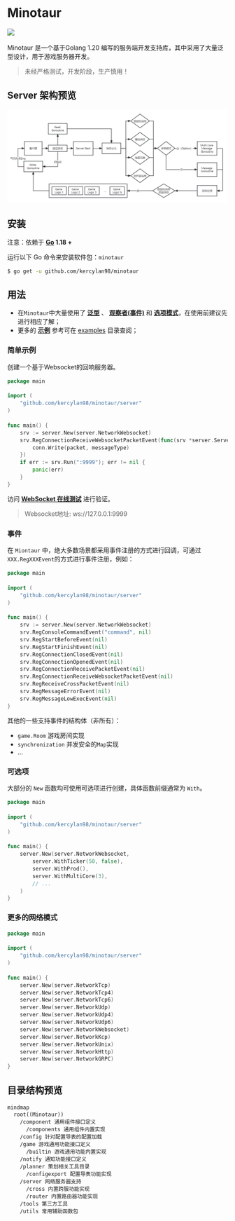 # Minotaur

![](https://img.shields.io/badge/Email-kercylan@gmail.com-green.svg?style=flat)

Minotaur 是一个基于Golang 1.20 编写的服务端开发支持库，其中采用了大量泛型设计，用于游戏服务器开发。
> 未经严格测试，开发阶段，生产慎用！

## Server 架构预览
![server-gdi.jpg](.github/images/server-gdi.jpg)

## 安装
注意：依赖于 **[Go](https://go.dev/) 1.18 +**

运行以下 Go 命令来安装软件包：`minotaur`
```sh
$ go get -u github.com/kercylan98/minotaur
```

## 用法
- 在`Minotaur`中大量使用了 **[泛型](https://go.dev/doc/tutorial/generics)** 、 **[观察者(事件)](https://www.runoob.com/design-pattern/observer-pattern.html)** 和 **[选项模式](https://juejin.cn/post/6844903729313873927)**，在使用前建议先进行相应了解；
- 更多的 **[示例](https://github/com/kercylan98/minotaur/examples)** 参考可在 [examples](https://github/com/kercylan98/minotaur/examples) 目录查阅；

### 简单示例
创建一个基于Websocket的回响服务器。
```go
package main

import (
	"github.com/kercylan98/minotaur/server"
)

func main() {
	srv := server.New(server.NetworkWebsocket)
	srv.RegConnectionReceiveWebsocketPacketEvent(func(srv *server.Server, conn *server.Conn, packet []byte, messageType int) {
		conn.Write(packet, messageType)
	})
	if err := srv.Run(":9999"); err != nil {
		panic(err)
	}
}
```
访问 **[WebSocket 在线测试](http://www.websocket-test.com/)** 进行验证。
> Websocket地址: ws://127.0.0.1:9999

### 事件
在 `Miontaur` 中，绝大多数场景都采用事件注册的方式进行回调，可通过`XXX.RegXXXEvent`的方式进行事件注册，例如：
```go
package main

import (
	"github.com/kercylan98/minotaur/server"
)

func main() {
	srv := server.New(server.NetworkWebsocket)
	srv.RegConsoleCommandEvent("command", nil)
	srv.RegStartBeforeEvent(nil)
	srv.RegStartFinishEvent(nil)
	srv.RegConnectionClosedEvent(nil)
	srv.RegConnectionOpenedEvent(nil)
	srv.RegConnectionReceivePacketEvent(nil)
	srv.RegConnectionReceiveWebsocketPacketEvent(nil)
	srv.RegReceiveCrossPacketEvent(nil)
	srv.RegMessageErrorEvent(nil)
	srv.RegMessageLowExecEvent(nil)
}
```
其他的一些支持事件的结构体（非所有）：
 - `game.Room` 游戏房间实现
 - `synchronization` 并发安全的`Map`实现
 - ...
### 可选项
大部分的 `New` 函数均可使用可选项进行创建，具体函数前缀通常为 `With`。
```go
package main

import (
	"github.com/kercylan98/minotaur/server"
)

func main() {
	server.New(server.NetworkWebsocket, 
		server.WithTicker(50, false),
		server.WithProd(),
		server.WithMultiCore(3),
		// ...
	)
}
```
### 更多的网络模式
```go
package main

import (
	"github.com/kercylan98/minotaur/server"
)

func main() {
	server.New(server.NetworkTcp)
	server.New(server.NetworkTcp4)
	server.New(server.NetworkTcp6)
	server.New(server.NetworkUdp)
	server.New(server.NetworkUdp4)
	server.New(server.NetworkUdp6)
	server.New(server.NetworkWebsocket)
	server.New(server.NetworkKcp)
	server.New(server.NetworkUnix)
	server.New(server.NetworkHttp)
	server.New(server.NetworkGRPC)
}
```

## 目录结构预览
```mermaid
mindmap
  root((Minotaur))
    /component 通用组件接口定义
      /components 通用组件内置实现
    /config 针对配置导表的配置加载
    /game 游戏通用功能接口定义
      /builtin 游戏通用功能内置实现
    /notify 通知功能接口定义
    /planner 策划相关工具目录
      /configexport 配置导表功能实现
    /server 网络服务器支持
      /cross 内置跨服功能实现
      /router 内置路由器功能实现
    /tools 第三方工具
    /utils 常用辅助函数包
```